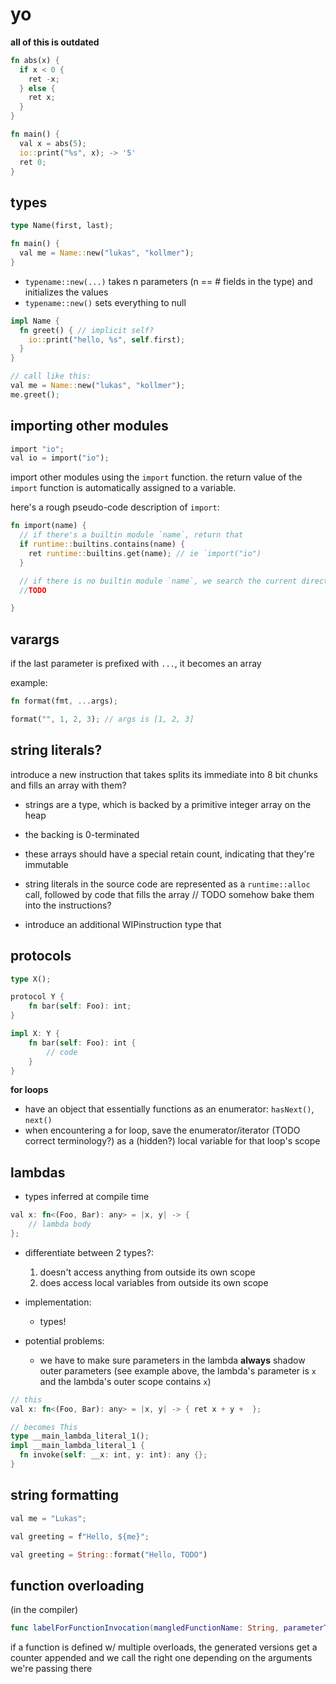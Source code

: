 # yo

**all of this is outdated**

```rust
fn abs(x) {
  if x < 0 {
    ret -x;
  } else {
    ret x;
  }
}

fn main() {
  val x = abs(5);
  io::print("%s", x); -> '5'
  ret 0;
}
```


## types
```rust
type Name(first, last);

fn main() {
  val me = Name::new("lukas", "kollmer");
}
```

- `typename::new(...)` takes n parameters (n == # fields in the type) and initializes the values
- `typename::new()` sets everything to null

```rust
impl Name {
  fn greet() { // implicit self?
    io::print("hello, %s", self.first);
  }
}

// call like this:
val me = Name::new("lukas", "kollmer");
me.greet();
```

## importing other modules
```rust
import "io";
val io = import("io");
```

import other modules using the `import` function.
the return value of the `import` function is automatically assigned to a variable.

here's a rough pseudo-code description of `import`:
```rust
fn import(name) {
  // if there's a builtin module `name`, return that
  if runtime::builtins.contains(name) {
    ret runtime::builtins.get(name); // ie `import("io")
  }

  // if there is no builtin module `name`, we search the current directory
  //TODO

}
```


## varargs
if the last parameter is prefixed with `...`, it becomes an array

example:
```rust
fn format(fmt, ...args);

format("", 1, 2, 3); // args is [1, 2, 3]
```

## string literals?
introduce a new instruction that takes splits its immediate into 8 bit chunks and fills an array with them?

- strings are a type, which is backed by a primitive integer array on the heap
- the backing is 0-terminated
- these arrays should have a special retain count, indicating that they're immutable
- string literals in the source code are represented as a `runtime::alloc` call, followed by code that fills the array // TODO somehow bake them into the instructions?

- introduce an additional WIPinstruction type that



## protocols
```rust
type X();

protocol Y {
    fn bar(self: Foo): int;
}

impl X: Y {
    fn bar(self: Foo): int {
        // code
    }
}
```


**for loops**
- have an object that essentially functions as an enumerator: `hasNext()`, `next()`
- when encountering a for loop, save the enumerator/iterator (TODO correct terminology?) as a (hidden?) local variable for that loop's scope

## lambdas
- types inferred at compile time
```rust
val x: fn<(Foo, Bar): any> = |x, y| -> {
    // lambda body
};
```
- differentiate between 2 types?:
  1. doesn't access anything from outside its own scope
  2. does access local variables from outside its own scope
- implementation:
  - types!

- potential problems:
  - we have to make sure parameters in the lambda **always** shadow outer parameters (see example above, the lambda's parameter is `x` and the lambda's outer scope contains `x`)
```rust
// this
val x: fn<(Foo, Bar): any> = |x, y| -> { ret x + y +  };

// becomes This
type __main_lambda_literal_1();
impl __main_lambda_literal_1 {
  fn invoke(self: __x: int, y: int): any {};
}
```

## string formatting

```rust
val me = "Lukas";

val greeting = f"Hello, ${me}";

val greeting = String::format("Hello, TODO")
```


## function overloading

(in the compiler)
```swift
func labelForFunctionInvocation(mangledFunctionName: String, parameterTypes: [ASTType]) -> String
```
if a function is defined w/ multiple overloads, the generated versions get a counter appended and we call the right one depending on the arguments we're passing there

